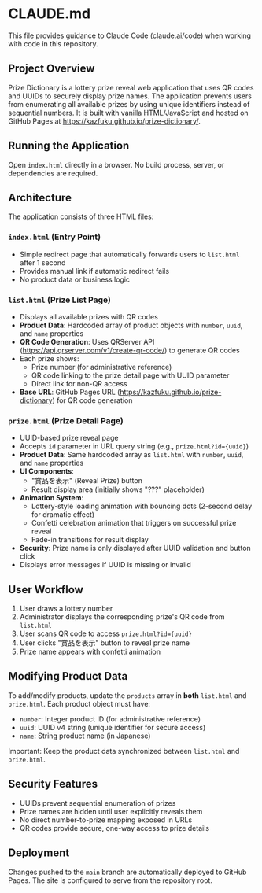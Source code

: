 # CLAUDE.md

This file provides guidance to Claude Code (claude.ai/code) when working with code in this repository.

## Project Overview

Prize Dictionary is a lottery prize reveal web application that uses QR codes and UUIDs to securely display prize names. The application prevents users from enumerating all available prizes by using unique identifiers instead of sequential numbers. It is built with vanilla HTML/JavaScript and hosted on GitHub Pages at https://kazfuku.github.io/prize-dictionary/.

## Running the Application

Open `index.html` directly in a browser. No build process, server, or dependencies are required.

## Architecture

The application consists of three HTML files:

### `index.html` (Entry Point)
- Simple redirect page that automatically forwards users to `list.html` after 1 second
- Provides manual link if automatic redirect fails
- No product data or business logic

### `list.html` (Prize List Page)
- Displays all available prizes with QR codes
- **Product Data**: Hardcoded array of product objects with `number`, `uuid`, and `name` properties
- **QR Code Generation**: Uses QRServer API (https://api.qrserver.com/v1/create-qr-code/) to generate QR codes
- Each prize shows:
  - Prize number (for administrative reference)
  - QR code linking to the prize detail page with UUID parameter
  - Direct link for non-QR access
- **Base URL**: GitHub Pages URL (https://kazfuku.github.io/prize-dictionary) for QR code generation

### `prize.html` (Prize Detail Page)
- UUID-based prize reveal page
- Accepts `id` parameter in URL query string (e.g., `prize.html?id={uuid}`)
- **Product Data**: Same hardcoded array as `list.html` with `number`, `uuid`, and `name` properties
- **UI Components**:
  - "賞品を表示" (Reveal Prize) button
  - Result display area (initially shows "???" placeholder)
- **Animation System**:
  - Lottery-style loading animation with bouncing dots (2-second delay for dramatic effect)
  - Confetti celebration animation that triggers on successful prize reveal
  - Fade-in transitions for result display
- **Security**: Prize name is only displayed after UUID validation and button click
- Displays error messages if UUID is missing or invalid

## User Workflow

1. User draws a lottery number
2. Administrator displays the corresponding prize's QR code from `list.html`
3. User scans QR code to access `prize.html?id={uuid}`
4. User clicks "賞品を表示" button to reveal prize name
5. Prize name appears with confetti animation

## Modifying Product Data

To add/modify products, update the `products` array in **both** `list.html` and `prize.html`. Each product object must have:
- `number`: Integer product ID (for administrative reference)
- `uuid`: UUID v4 string (unique identifier for secure access)
- `name`: String product name (in Japanese)

Important: Keep the product data synchronized between `list.html` and `prize.html`.

## Security Features

- UUIDs prevent sequential enumeration of prizes
- Prize names are hidden until user explicitly reveals them
- No direct number-to-prize mapping exposed in URLs
- QR codes provide secure, one-way access to prize details

## Deployment

Changes pushed to the `main` branch are automatically deployed to GitHub Pages. The site is configured to serve from the repository root.

